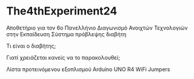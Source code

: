 # The4thExperiment24
Αποθετήριο για τον 6ο Πανελλήνιο Διαγωνισμό  Ανοιχτών Τεχνολογιών στην Εκπαίδευση
Σύστημα πρόβλεψης διαβήτη 

Τι είναι ο διαβήτης;

Γιατί χρειάζεται κανείς να το παρακολουθεί;

Λίστα προτεινόμενου εξοπλισμού
Arduino UNO R4 WiFi
Jumpers

